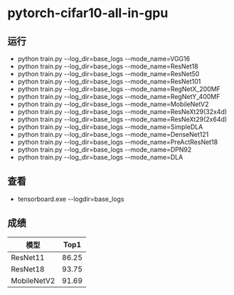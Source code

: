 # pytorch-cifar10-all-in-gpu

## 运行
* python train.py --log_dir=base_logs --mode_name=VGG16
* python train.py --log_dir=base_logs --mode_name=ResNet18
* python train.py --log_dir=base_logs --mode_name=ResNet50
* python train.py --log_dir=base_logs --mode_name=ResNet101
* python train.py --log_dir=base_logs --mode_name=RegNetX_200MF
* python train.py --log_dir=base_logs --mode_name=RegNetY_400MF
* python train.py --log_dir=base_logs --mode_name=MobileNetV2
* python train.py --log_dir=base_logs --mode_name=ResNeXt29(32x4d)
* python train.py --log_dir=base_logs --mode_name=ResNeXt29(2x64d)
* python train.py --log_dir=base_logs --mode_name=SimpleDLA
* python train.py --log_dir=base_logs --mode_name=DenseNet121
* python train.py --log_dir=base_logs --mode_name=PreActResNet18
* python train.py --log_dir=base_logs --mode_name=DPN92
* python train.py --log_dir=base_logs --mode_name=DLA

## 查看
* tensorboard.exe --logdir=base_logs

## 成绩
| 模型           | Top1  |
|----------------|-------|
| ResNet11       | 86.25 |
| ResNet18       | 93.75 |
| MobileNetV2    | 91.69 |